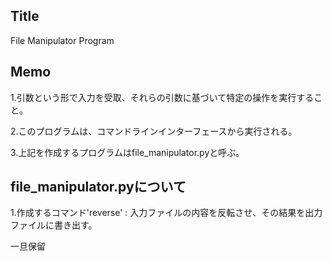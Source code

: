 ## Title
File Manipulator Program
## Memo
1.引数という形で入力を受取、それらの引数に基づいて特定の操作を実行すること。

2.このプログラムは、コマンドラインインターフェースから実行される。

3.上記を作成するプログラムはfile_manipulator.pyと呼ぶ。
## file_manipulator.pyについて
1.作成するコマンド'reverse' : 入力ファイルの内容を反転させ、その結果を出力ファイルに書き出す。

一旦保留